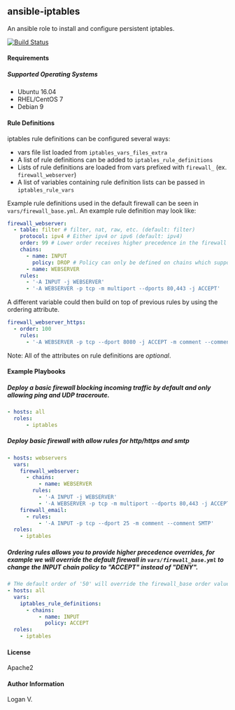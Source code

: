 ## ansible-iptables

An ansible role to install and configure persistent iptables.

[![Build Status](https://travis-ci.org/Logan2211/ansible-iptables.svg?branch=master)](https://travis-ci.org/Logan2211/ansible-iptables)

#### Requirements

##### Supported Operating Systems
* Ubuntu 16.04
* RHEL/CentOS 7
* Debian 9

#### Rule Definitions

iptables rule definitions can be configured several ways:
* vars file list loaded from `iptables_vars_files_extra`
* A list of rule definitions can be added to `iptables_rule_definitions`
* Lists of rule definitions are loaded from vars prefixed with `firewall_` (ex. `firewall_webserver`)
* A list of variables containing rule definition lists can be passed in `iptables_rule_vars`

Example rule definitions used in the default firewall can be seen in
`vars/firewall_base.yml`. An example rule definition may look like:

```yaml
firewall_webserver:
  - table: filter # filter, nat, raw, etc. (default: filter)
    protocol: ipv4 # Either ipv4 or ipv6 (default: ipv4)
    order: 99 # Lower order receives higher precedence in the firewall
    chains:
      - name: INPUT
        policy: DROP # Policy can only be defined on chains which support it.
      - name: WEBSERVER
    rules:
      - '-A INPUT -j WEBSERVER'
      - '-A WEBSERVER -p tcp -m multiport --dports 80,443 -j ACCEPT'
```

A different variable could then build on top of previous rules by using
the ordering attribute.
```yaml
firewall_webserver_https:
  - order: 100
    rules:
      - '-A WEBSERVER -p tcp --dport 8080 -j ACCEPT -m comment --comment Proxy'
```

Note: All of the attributes on rule definitions are _optional_.

#### Example Playbooks

##### Deploy a basic firewall blocking incoming traffic by default and only allowing ping and UDP traceroute.

```yaml
- hosts: all
  roles:
      - iptables
```

##### Deploy basic firewall with allow rules for http/https and smtp
```yaml
- hosts: webservers
  vars:
    firewall_webserver:
      - chains:
          - name: WEBSERVER
        rules:
          - '-A INPUT -j WEBSERVER'
          - '-A WEBSERVER -p tcp -m multiport --dports 80,443 -j ACCEPT'
    firewall_email:
      - rules:
          - '-A INPUT -p tcp --dport 25 -m comment --comment SMTP'
  roles:
    - iptables
```

##### Ordering rules allows you to provide higher precedence overrides, for example we will override the default firewall in `vars/firewall_base.yml` to change the INPUT chain policy to "ACCEPT" instead of "DENY".
```yaml
# THe default order of '50' will override the firewall_base order value of '9999'.
- hosts: all
  vars:
    iptables_rule_definitions:
      - chains:
          - name: INPUT
            policy: ACCEPT
  roles:
    - iptables
```

#### License

Apache2

#### Author Information

Logan V.
